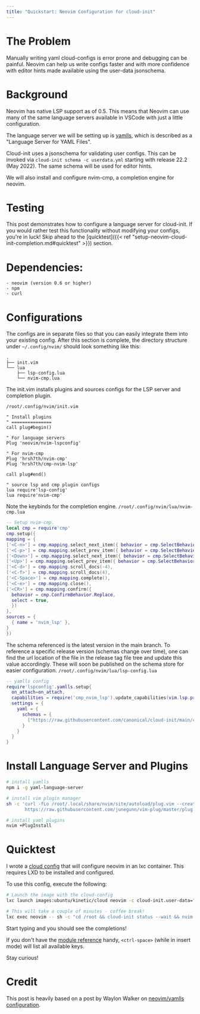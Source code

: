 ```yaml
---
title: "Quickstart: Neovim Configuration for cloud-init"
---
```



# The Problem

Manually writing yaml cloud-configs is error prone and debugging can be
painful. Neovim can help us write configs faster and with more
confidence with editor hints made available using the user-data jsonschema.


# Background

Neovim has native LSP support as of 0.5. This means that Neovim can use
many of the same language servers available in VSCode with just a little
configuration.

The language server we will be setting up is
[yamlls](https://github.com/redhat-developer/yaml-language-server), which is
described as a "Language Server for YAML Files".

Cloud-init uses a jsonschema for validating user configs. This can
be invoked via `cloud-init schema -c userdata.yml` starting with release 22.2 (May 2022).
The same schema will be used for editor hints.

We will also install and configure nvim-cmp, a completion engine for neovim.


# Testing

This post demonstrates how to configure a language server for cloud-init. If
you would rather test this functionality without modifying your configs,
you're in luck! Skip ahead to the
[quicktest]({{< ref "setup-neovim-cloud-init-completion.md#quicktest" >}})
section.

# Dependencies:

```
- neovim (version 0.6 or higher)
- npm
- curl
```

# Configurations

The configs are in separate files so that you can easily integrate them into
your existing config. After this section is complete, the directory
structure under `~/.config/nvim/` should look something like this:
```
.
├── init.vim
└── lua
    ├── lsp-config.lua
    └── nvim-cmp.lua
```

The init.vim installs plugins and sources configs for the LSP server and
completion plugin.

`/root/.config/nvim/init.vim`
```vim
" Install plugins
" ===============
call plug#begin()

" For language servers
Plug 'neovim/nvim-lspconfig'

" For nvim-cmp
Plug 'hrsh7th/nvim-cmp'
Plug 'hrsh7th/cmp-nvim-lsp'

call plug#end()

" source lsp and cmp plugin configs
lua require'lsp-config'
lua require'nvim-cmp'
```

Note the keybinds for the completion engine.
`/root/.config/nvim/lua/nvim-cmp.lua`
```lua
-- Setup nvim-cmp.
local cmp = require'cmp'
cmp.setup({
mapping = {
['<C-n>'] = cmp.mapping.select_next_item({ behavior = cmp.SelectBehavior.Insert }),
['<C-p>'] = cmp.mapping.select_prev_item({ behavior = cmp.SelectBehavior.Insert }),
['<Down>'] = cmp.mapping.select_next_item({ behavior = cmp.SelectBehavior.Select }),
['<Up>'] = cmp.mapping.select_prev_item({ behavior = cmp.SelectBehavior.Select }),
['<C-d>'] = cmp.mapping.scroll_docs(-4),
['<C-f>'] = cmp.mapping.scroll_docs(4),
['<C-Space>'] = cmp.mapping.complete(),
['<C-e>'] = cmp.mapping.close(),
['<CR>'] = cmp.mapping.confirm({
  behavior = cmp.ConfirmBehavior.Replace,
  select = true,
  })
},
sources = {
  { name = 'nvim_lsp' },
}
})
```

The schema referenced is the latest version in the main branch. To
reference a specific release version (schemas change over time), one can
find the url location of the file in the release tag file tree and
update this value accordingly. These will soon be published on the schema store
for easier configuration.
`/root/.config/nvim/lua/lsp-config.lua`
```lua
-- yamlls config
require'lspconfig'.yamlls.setup{
  on_attach=on_attach,
  capabilities = require('cmp_nvim_lsp').update_capabilities(vim.lsp.protocol.make_client_capabilities()),
  settings = {
    yaml = {
      schemas = {
        ["https://raw.githubusercontent.com/canonical/cloud-init/main/cloudinit/config/cloud-init-schema.json"]= "user-data.yml",
      }
    }
  }
}
```

# Install Language Server and Plugins
```bash
# install yamlls
npm i -g yaml-language-server

# install vim plugin manager
sh -c 'curl -fLo /root/.local/share/nvim/site/autoload/plug.vim --create-dirs \
       https://raw.githubusercontent.com/junegunn/vim-plug/master/plug.vim'

# install yaml plugins
nvim +PlugInstall
```


# Quicktest

I wrote a [cloud config](https://gist.githubusercontent.com/holmanb/75e0974c759dd6180cdf74da6fd01551/raw/c70ffba3e454957754923eaf8060ef4b3feaaa27/user-data-schema-neovim.yml)
that will configure neovim in an lxc container.
This requires LXD to be installed and configured.

To use this config, execute the following:

```bash
# Launch the image with the cloud-config
lxc launch images:ubuntu/kinetic/cloud neovim -c cloud-init.user-data="$(curl https://gist.githubusercontent.com/holmanb/75e0974c759dd6180cdf74da6fd01551/raw/c70ffba3e454957754923eaf8060ef4b3feaaa27/user-data-schema-neovim.yml)"

# This will take a couple of minutes - coffee break!
lxc exec neovim -- sh -c "cd /root && cloud-init status --wait && nvim user-data.yml"
```

Start typing and you should see the completions!

If you don't have the [module reference](https://cloudinit.readthedocs.io/en/latest/topics/modules.html)
handy, `<ctrl-space>` (while in insert mode) will list all available keys.

Stay curious!


# Credit

This post is heavily based on a post by Waylon Walker on
[neovim/yamlls configuration](https://waylonwalker.com/setup-yamlls/).
